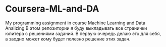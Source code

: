 # Coursera-ML-and-DA
My programming assignment in course Machine Learning and Data Analizing
В этом репозитории я буду выкладывать все странички юпитера с решениями заданий. В первую очередь делаю это для себя, а заодно может кому будет полезно решение этих задач.
